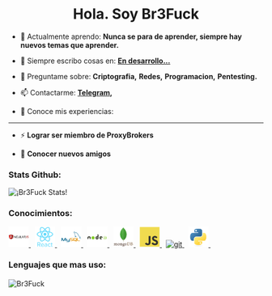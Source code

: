 <!-- Br3Fuck Repository Code -->

<h1 align="center">Hola. Soy Br3Fuck</h1>

- 🌱 Actualmente aprendo: **Nunca se para de aprender, siempre hay nuevos temas que aprender.**

- 📝 Siempre escribo cosas en: **[En desarrollo...](https://localhost:8080)**

- 💬 Preguntame sobre: **Criptografia,** **Redes,** **Programacion,** **Pentesting.**

- 📫 Contactarme: **[Telegram](https://t.me/br3fuck), []()**

- 📄 Conoce mis experiencias:

---

- ⚡ **Lograr ser miembro de ProxyBrokers**

- 🐢 **Conocer nuevos amigos**

<h3>Stats Github:</h3>

![¡Br3Fuck Stats!](https://github-readme-stats.vercel.app/api?username=br3fuck&show_icons=true)

<h3>Conocimientos:</h3>

<p align="left"> <a href="https://angular.io" target="_blank"> <img src="https://raw.githubusercontent.com/devicons/devicon/master/icons/angularjs/angularjs-original-wordmark.svg" alt="Angular.JS" width="40" height="40"/> </a>&nbsp; 
<a href="https://reactjs.org/" target="_blank"> <img src="https://raw.githubusercontent.com/devicons/devicon/master/icons/react/react-original-wordmark.svg" alt="React.JS" width="40" height="40"/> </a>&nbsp;
<a href="https://www.mysql.com/" target="_blank"> <img src="https://raw.githubusercontent.com/devicons/devicon/master/icons/mysql/mysql-original-wordmark.svg" alt="mysql" width="40" height="40"/> </a>&nbsp;
<a href="https://nodejs.org" target="_blank"> <img src="https://raw.githubusercontent.com/devicons/devicon/master/icons/nodejs/nodejs-original-wordmark.svg" alt="nodejs" width="40" height="40"/> </a>&nbsp;
<a href="https://www.mongodb.com/" target="_blank"> <img src="https://raw.githubusercontent.com/devicons/devicon/master/icons/mongodb/mongodb-original-wordmark.svg" alt="mongodb" width="40" height="40"/> </a>&nbsp;
<a href="https://developer.mozilla.org/en-US/docs/Web/JavaScript" target="_blank"> <img src="https://raw.githubusercontent.com/devicons/devicon/master/icons/javascript/javascript-original.svg" alt="javascript" width="40" height="40"/> </a>&nbsp;
<a href="https://git-scm.com/" target="_blank"> <img src="https://www.vectorlogo.zone/logos/git-scm/git-scm-icon.svg" alt="git" width="40" height="40"/> </a>&nbsp;
<a href="https://www.python.org" target="_blank"> <img src="https://raw.githubusercontent.com/devicons/devicon/master/icons/python/python-original.svg" alt="python" width="40" height="40"/> </a>&nbsp;
  
<h3>Lenguajes que mas uso:</h3>
<p><img align="center" src="https://github-readme-stats.vercel.app/api/top-langs?username=br3fuck&show_icons=true&locale=en&layout=compact" alt="Br3Fuck" /></p>

